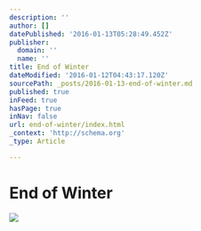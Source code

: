 ```yaml
---
description: ''
author: []
datePublished: '2016-01-13T05:28:49.452Z'
publisher:
  domain: ''
  name: ''
title: End of Winter
dateModified: '2016-01-12T04:43:17.120Z'
sourcePath: _posts/2016-01-13-end-of-winter.md
published: true
inFeed: true
hasPage: true
inNav: false
url: end-of-winter/index.html
_context: 'http://schema.org'
_type: Article

---
```

# End of Winter
![](https://the-grid-user-content.s3-us-west-2.amazonaws.com/024283b0-b613-4230-96ae-9f03f433a718.png)